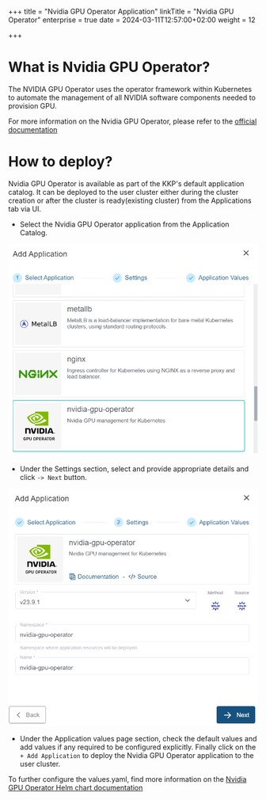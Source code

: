 +++
title = "Nvidia GPU Operator Application"
linkTitle = "Nvidia GPU Operator"
enterprise = true
date = 2024-03-11T12:57:00+02:00
weight = 12

+++

# What is Nvidia GPU Operator?
The NVIDIA GPU Operator uses the operator framework within Kubernetes to automate the management of all NVIDIA software components needed to provision GPU.

For more information on the Nvidia GPU Operator, please refer to the [official documentation](https://docs.nvidia.com/datacenter/cloud-native/gpu-operator/latest/overview.html)

# How to deploy?

Nvidia GPU Operator is available as part of the KKP's default application catalog.
It can be deployed to the user cluster either during the cluster creation or after the cluster is ready(existing cluster) from the Applications tab via UI.

* Select the Nvidia GPU Operator application from the Application Catalog.

![Select Nvidia GPU Operator Application](01-select-application-nvidia-gpu-operator-app.png)

* Under the Settings section, select and provide appropriate details and click `-> Next` button.

![Settings for Nvidia GPU Operator Application](02-settings-nvidia-gpu-operator-app.png)

* Under the Application values page section, check the default values and add values if any required to be configured explicitly. Finally click on the `+ Add Application` to deploy the Nvidia GPU Operator application to the user cluster.

To further configure the values.yaml, find more information on the [Nvidia GPU Operator Helm chart documentation](https://github.com/NVIDIA/gpu-operator/)
